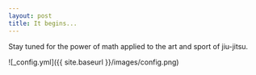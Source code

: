 ```yaml
---
layout: post
title: It begins...
---
```


Stay tuned for the power of math applied to the art and sport of jiu-jitsu.  

![_config.yml]({{ site.baseurl }}/images/config.png)
